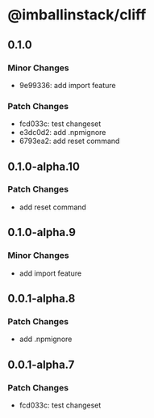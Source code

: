 # @imballinstack/cliff

## 0.1.0

### Minor Changes

- 9e99336: add import feature

### Patch Changes

- fcd033c: test changeset
- e3dc0d2: add .npmignore
- 6793ea2: add reset command

## 0.1.0-alpha.10

### Patch Changes

- add reset command

## 0.1.0-alpha.9

### Minor Changes

- add import feature

## 0.0.1-alpha.8

### Patch Changes

- add .npmignore

## 0.0.1-alpha.7

### Patch Changes

- fcd033c: test changeset
